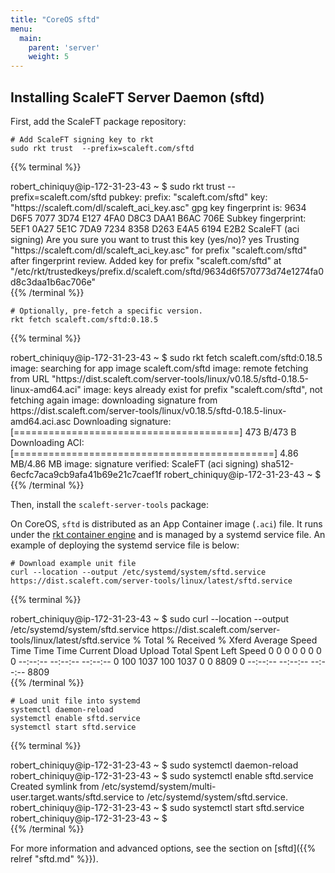 ```yaml
---
title: "CoreOS sftd"
menu:
  main:
    parent: 'server'
    weight: 5
---
```


## Installing ScaleFT Server Daemon (sftd)

First, add the ScaleFT package repository:

```
# Add ScaleFT signing key to rkt
sudo rkt trust  --prefix=scaleft.com/sftd
```

{{% terminal %}}
<div>robert_chiniquy@ip-172-31-23-43 ~ $ sudo rkt trust  --prefix=scaleft.com/sftd
pubkey: prefix: "scaleft.com/sftd"
key: "https://scaleft.com/dl/scaleft_aci_key.asc"
gpg key fingerprint is: 9634 D6F5 7077 3D74 E127  4FA0 D8C3 DAA1 B6AC 706E
    Subkey fingerprint: 5EF1 0A27 5E1C 7DA9 7234  8358 D263 E4A5 6194 E2B2
  ScaleFT (aci signing) <security+aci@scaleft.com>
Are you sure you want to trust this key (yes/no)?
yes
Trusting "https://scaleft.com/dl/scaleft_aci_key.asc" for prefix "scaleft.com/sftd" after fingerprint review.
Added key for prefix "scaleft.com/sftd" at "/etc/rkt/trustedkeys/prefix.d/scaleft.com/sftd/9634d6f570773d74e1274fa0d8c3daa1b6ac706e"</div>
{{% /terminal %}}

```
# Optionally, pre-fetch a specific version.
rkt fetch scaleft.com/sftd:0.18.5
```

{{% terminal %}}
<div>robert_chiniquy@ip-172-31-23-43 ~ $ sudo rkt fetch scaleft.com/sftd:0.18.5
image: searching for app image scaleft.com/sftd
image: remote fetching from URL "https://dist.scaleft.com/server-tools/linux/v0.18.5/sftd-0.18.5-linux-amd64.aci"
image: keys already exist for prefix "scaleft.com/sftd", not fetching again
image: downloading signature from https://dist.scaleft.com/server-tools/linux/v0.18.5/sftd-0.18.5-linux-amd64.aci.asc
Downloading signature: [=======================================] 473 B/473 B
Downloading ACI: [=============================================] 4.86 MB/4.86 MB
image: signature verified:
  ScaleFT (aci signing) <security+aci@scaleft.com>
sha512-6ecfc7aca9cb9afa41b69e21c7caef1f
robert_chiniquy@ip-172-31-23-43 ~ $</div>
{{% /terminal %}}

Then, install the `scaleft-server-tools` package:

On CoreOS, `sftd` is distributed as an App Container image (`.aci`) file. It runs under the [rkt container engine](https://coreos.com/rkt/) and is managed by a systemd service file.  An example of deploying the systemd service file is below:

```
# Download example unit file
curl --location --output /etc/systemd/system/sftd.service https://dist.scaleft.com/server-tools/linux/latest/sftd.service
```

{{% terminal %}}
<div>robert_chiniquy@ip-172-31-23-43 ~ $ sudo curl --location --output /etc/systemd/system/sftd.service https://dist.scaleft.com/server-tools/linux/latest/sftd.service
  % Total    % Received % Xferd  Average Speed   Time    Time     Time  Current
                                 Dload  Upload   Total   Spent    Left  Speed
  0     0    0     0    0     0      0      0 --:--:-- --:--:-- --:--:--     0
100  1037  100  1037    0     0   8809      0 --:--:-- --:--:-- --:--:--  8809</div>
{{% /terminal %}}

```
# Load unit file into systemd
systemctl daemon-reload
systemctl enable sftd.service
systemctl start sftd.service
```

{{% terminal %}}
<div>robert_chiniquy@ip-172-31-23-43 ~ $ sudo systemctl daemon-reload
robert_chiniquy@ip-172-31-23-43 ~ $ sudo systemctl enable sftd.service
Created symlink from /etc/systemd/system/multi-user.target.wants/sftd.service to /etc/systemd/system/sftd.service.
robert_chiniquy@ip-172-31-23-43 ~ $ sudo systemctl start sftd.service
robert_chiniquy@ip-172-31-23-43 ~ $</div>
{{% /terminal %}}

For more information and advanced options, see the section on [sftd]({{% relref "sftd.md" %}}).
